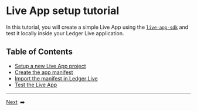 # Live App setup tutorial

In this tutorial, you will create a simple Live App using the [`live-app-sdk`](https://www.npmjs.com/package/@ledgerhq/live-app-sdk) and test it locally inside your Ledger Live application.

## Table of Contents

- [Setup a new Live App project](./1-setup.md)
- [Create the app manifest](./2-manifest.md)
- [Import the manifest in Ledger Live](./3-import.md)
- [Test the Live App](./4-test.md)

---

[Next](./1-setup.md)<code>&nbsp;</code>➡️
